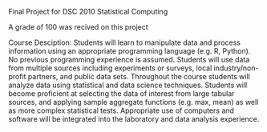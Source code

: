 Final Project for DSC 2010 Statistical Computing

A grade of 100 was recived on this project

Course Desciption: Students will learn to manipulate data and process information using an appropriate programming language (e.g. R, Python).  No previous programming experience is assumed.  Students will use data from multiple sources including experiments or surveys, local industry/non-profit partners, and public data sets.  Throughout the course students will analyze data using statistical and data science techniques.  Students will become proficient at selecting the data of interest from large tabular sources, and applying sample aggregate functions (e.g. max, mean) as well as more complex statistical tests.  Appropriate use of computers and software will be integrated into the laboratory and data analysis experience. 
